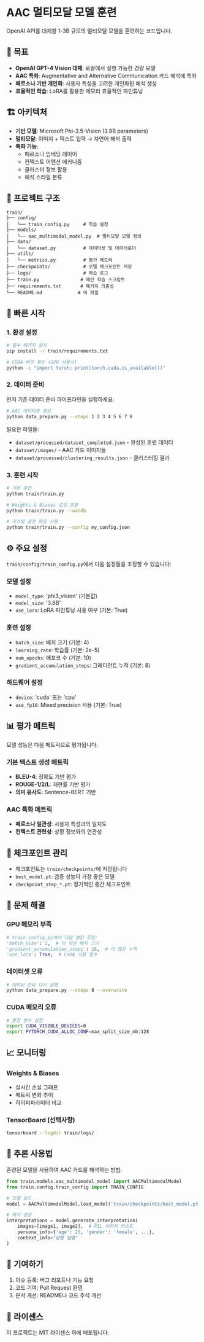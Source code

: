 # AAC 멀티모달 모델 훈련

OpenAI API를 대체할 1-3B 규모의 멀티모달 모델을 훈련하는 코드입니다.

## 🎯 목표

- **OpenAI GPT-4 Vision 대체**: 로컬에서 실행 가능한 경량 모델
- **AAC 특화**: Augmentative and Alternative Communication 카드 해석에 특화
- **페르소나 기반 개인화**: 사용자 특성을 고려한 개인화된 해석 생성
- **효율적인 학습**: LoRA를 활용한 메모리 효율적인 파인튜닝

## 🏗️ 아키텍처

- **기반 모델**: Microsoft Phi-3.5-Vision (3.8B parameters)
- **멀티모달**: 이미지 + 텍스트 입력 → 자연어 해석 출력
- **특화 기능**:
  - 페르소나 임베딩 레이어
  - 컨텍스트 어텐션 메커니즘
  - 클러스터 정보 활용
  - 해석 스타일 분류

## 📁 프로젝트 구조

```
train/
├── config/
│   └── train_config.py     # 학습 설정
├── models/
│   └── aac_multimodal_model.py  # 멀티모달 모델 정의
├── data/
│   └── dataset.py          # 데이터셋 및 데이터로더
├── utils/
│   └── metrics.py          # 평가 메트릭
├── checkpoints/            # 모델 체크포인트 저장
├── logs/                   # 학습 로그
├── train.py               # 메인 학습 스크립트
├── requirements.txt       # 패키지 의존성
└── README.md             # 이 파일
```

## 🚀 빠른 시작

### 1. 환경 설정

```bash
# 필수 패키지 설치
pip install -r train/requirements.txt

# CUDA 버전 확인 (GPU 사용시)
python -c "import torch; print(torch.cuda.is_available())"
```

### 2. 데이터 준비

먼저 기존 데이터 준비 파이프라인을 실행하세요:

```bash
# AAC 데이터셋 생성
python data_prepare.py --steps 1 2 3 4 5 6 7 8
```

필요한 파일들:
- `dataset/processed/dataset_completed.json` - 완성된 훈련 데이터
- `dataset/images/` - AAC 카드 이미지들
- `dataset/processed/clustering_results.json` - 클러스터링 결과

### 3. 훈련 시작

```bash
# 기본 훈련
python train/train.py

# Weights & Biases 로깅 포함
python train/train.py --wandb

# 커스텀 설정 파일 사용
python train/train.py --config my_config.json
```

## ⚙️ 주요 설정

`train/config/train_config.py`에서 다음 설정들을 조정할 수 있습니다:

### 모델 설정
- `model_type`: 'phi3_vision' (기본값)
- `model_size`: '3.8B'
- `use_lora`: LoRA 파인튜닝 사용 여부 (기본: True)

### 훈련 설정
- `batch_size`: 배치 크기 (기본: 4)
- `learning_rate`: 학습률 (기본: 2e-5)
- `num_epochs`: 에포크 수 (기본: 10)
- `gradient_accumulation_steps`: 그래디언트 누적 (기본: 8)

### 하드웨어 설정
- `device`: 'cuda' 또는 'cpu'
- `use_fp16`: Mixed precision 사용 (기본: True)

## 📊 평가 메트릭

모델 성능은 다음 메트릭으로 평가됩니다:

### 기본 텍스트 생성 메트릭
- **BLEU-4**: 정확도 기반 평가
- **ROUGE-1/2/L**: 재현률 기반 평가
- **의미 유사도**: Sentence-BERT 기반

### AAC 특화 메트릭
- **페르소나 일관성**: 사용자 특성과의 일치도
- **컨텍스트 관련성**: 상황 정보와의 연관성

## 💾 체크포인트 관리

- 체크포인트는 `train/checkpoints/`에 저장됩니다
- `best_model.pt`: 검증 성능이 가장 좋은 모델
- `checkpoint_step_*.pt`: 정기적인 중간 체크포인트

## 🔧 문제 해결

### GPU 메모리 부족
```python
# train_config.py에서 다음 설정 조정:
'batch_size': 2,  # 더 작은 배치 크기
'gradient_accumulation_steps': 16,  # 더 많은 누적
'use_lora': True,  # LoRA 사용 필수
```

### 데이터셋 오류
```bash
# 데이터 준비 다시 실행
python data_prepare.py --steps 8 --overwrite
```

### CUDA 메모리 오류
```bash
# 환경 변수 설정
export CUDA_VISIBLE_DEVICES=0
export PYTORCH_CUDA_ALLOC_CONF=max_split_size_mb:128
```

## 📈 모니터링

### Weights & Biases
- 실시간 손실 그래프
- 메트릭 변화 추이
- 하이퍼파라미터 비교

### TensorBoard (선택사항)
```bash
tensorboard --logdir train/logs/
```

## 🚀 추론 사용법

훈련된 모델을 사용하여 AAC 카드를 해석하는 방법:

```python
from train.models.aac_multimodal_model import AACMultimodalModel
from train.config.train_config import TRAIN_CONFIG

# 모델 로드
model = AACMultimodalModel.load_model('train/checkpoints/best_model.pt', TRAIN_CONFIG)

# 해석 생성
interpretations = model.generate_interpretation(
    images=[image1, image2],  # PIL 이미지 리스트
    persona_info={'age': 25, 'gender': 'female', ...},
    context_info="상황 설명"
)
```

## 🤝 기여하기

1. 이슈 등록: 버그 리포트나 기능 요청
2. 코드 기여: Pull Request 환영
3. 문서 개선: README나 코드 주석 개선

## 📄 라이센스

이 프로젝트는 MIT 라이센스 하에 배포됩니다.